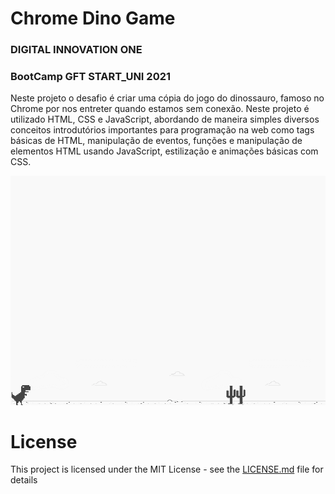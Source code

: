 # Chrome Dino Game
### DIGITAL INNOVATION ONE
### BootCamp GFT START_UNI 2021
Neste projeto o desafio é criar uma cópia do jogo do dinossauro, famoso no Chrome por nos entreter quando estamos sem conexão. Neste projeto é utilizado HTML, CSS e JavaScript, abordando de maneira simples diversos conceitos introdutórios importantes para programação na web como tags básicas de HTML, manipulação de eventos, funções e manipulação de elementos HTML usando JavaScript, estilização e animações básicas com CSS.

![screenshot](example.png?raw=true "screenshot")

# License
This project is licensed under the MIT License - see the [LICENSE.md](LICENSE.md) file for details
